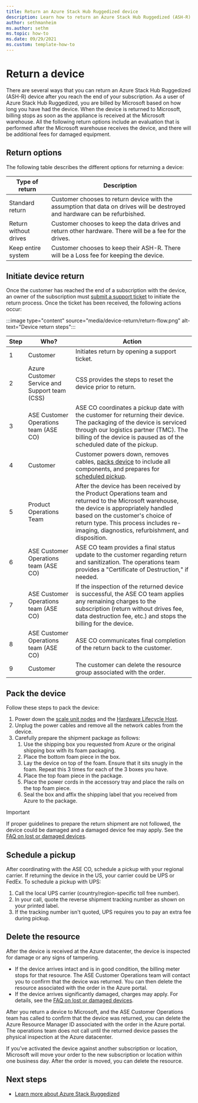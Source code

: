 ```yaml
---
title: Return an Azure Stack Hub Ruggedized device 
description: Learn how to return an Azure Stack Hub Ruggedized (ASH-R) device 
author: sethmanheim
ms.author: sethm
ms.topic: how-to 
ms.date: 09/29/2021
ms.custom: template-how-to
---
```



# Return a device

There are several ways that you can return an Azure Stack Hub Ruggedized (ASH-R) device after you reach the end of your subscription. As a user of Azure Stack Hub Ruggedized, you are billed by Microsoft based on how long you have had the device. When the device is returned to Microsoft, billing stops as soon as the appliance is received at the Microsoft warehouse. All the following return options include an evaluation that is performed after the Microsoft warehouse receives the device, and there will be additional fees for damaged equipment.

## Return options

The following table describes the different options for returning a device:

| Type of return            | Description                                                                                                                                                                      |
|---------------------------|----------------------------------------------------------------------------------------------------------------------------------------------------------------------------------|
| Standard return           | Customer chooses to return device with the assumption that data on drives will be destroyed and hardware can be refurbished.                                                         |
| Return without drives     | Customer chooses to keep the data drives and return other hardware. There will be a fee for the drives.                                                                          |
| Keep entire system          | Customer chooses to keep their ASH-R. There will be a Loss fee for keeping the device. |

## Initiate device return

Once the customer has reached the end of a subscription with the device, an owner of the subscription must [submit a support ticket](../operator/azure-stack-help-and-support-overview.md?toc=%2Fazure-stack%2Fruggedized%2Ftoc.json&bc=%2Fazure-stack%2Fbreadcrumb%2Ftoc.json) to initiate the return process. Once the ticket has been received, the following actions occur:

:::image type="content" source="media/device-return/return-flow.png" alt-text="Device return steps":::

| Step  | Who?                                             | Action                                                                                                                                                                                                                                                                    |
|---------|--------------------------------------------------|---------------------------------------------------------------------------------------------------------------------------------------------------------------------------------------------------------------------------------------------------------------------------|
| 1       | Customer                                         | Initiates return by opening a support ticket.                                                                                                                                                                                                                             |
| 2       | Azure Customer Service and Support team (CSS)    | CSS provides the steps to reset the device prior to return.                                                                                                                                                                                                               |
| 3       | ASE Customer Operations team (ASE CO)            | ASE CO coordinates a pickup date with the customer for returning their device. The packaging of the device is serviced through our logistics partner (TMC). The billing of the device is paused as of the scheduled date of the pickup.                     |
| 4       | Customer                                         | Customer powers down, removes cables, [packs device](#pack-the-device) to include all components, and prepares for [scheduled pickup](#schedule-a-pickup).                                                                                                                                                         |
| 5       | Product Operations Team                          | After the device has been received by the Product Operations team and returned to the Microsoft warehouse, the device is appropriately handled based on the customer's choice of return type. This process includes re-imaging, diagnostics, refurbishment, and disposition.               |
| 6       | ASE Customer Operations team (ASE CO)            | ASE CO team provides a final status update to the customer regarding return and sanitization. The operations team provides a "Certificate of Destruction," if needed.     |
| 7       | ASE Customer Operations team (ASE CO)            | If the inspection of the returned device is successful, the ASE CO team applies any remaining charges to the subscription (return without drives fee, data destruction fee, etc.) and stops the billing for the device.                             |
| 8       | ASE Customer Operations team (ASE CO)            | ASE CO communicates final completion of the return back to the customer.                                                                                                                                                                                                   |
| 9       | Customer                                         | The customer can delete the resource group associated with the order.                                                                                                                                                                                       |

## Pack the device

Follow these steps to pack the device:

1. Power down the [scale unit nodes](customer-replaceable-unit/power-off-scu.md) and the [Hardware Lifecycle Host](customer-replaceable-unit/power-off-hlh.md).
1. Unplug the power cables and remove all the network cables from the device.
1. Carefully prepare the shipment package as follows:
   1. Use the shipping box you requested from Azure or the original shipping box with its foam packaging.
   1. Place the bottom foam piece in the box.
   1. Lay the device on top of the foam. Ensure that it sits snugly in the foam. Repeat this 3 times for each of the 3 boxes you have.
   1. Place the top foam piece in the package.
   1. Place the power cords in the accessory tray and place the rails on the top foam piece.
   1. Seal the box and affix the shipping label that you received from Azure to the package.

> [!IMPORTANT]
> If proper guidelines to prepare the return shipment are not followed, the device could be damaged and a damaged device fee may apply. See the [FAQ on lost or damaged devices](https://azure.microsoft.com/pricing/details/azure-stack/edge/).

## Schedule a pickup

After coordinating with the ASE CO, schedule a pickup with your regional carrier. If returning the device in the US, your carrier could be UPS or FedEx. To schedule a pickup with UPS:

1. Call the local UPS carrier (country/region-specific toll free number).
1. In your call, quote the reverse shipment tracking number as shown on your printed label.
1. If the tracking number isn't quoted, UPS requires you to pay an extra fee during pickup.

## Delete the resource

After the device is received at the Azure datacenter, the device is inspected for damage or any signs of tampering.

- If the device arrives intact and is in good condition, the billing meter stops for that resource. The ASE Customer Operations team will contact you to confirm that the device was returned. You can then delete the resource associated with the order in the Azure portal.
- If the device arrives significantly damaged, charges may apply. For details, see the [FAQ on lost or damaged devices](https://azure.microsoft.com/pricing/details/azure-stack/edge/).

After you return a device to Microsoft, and the ASE Customer Operations team has called to confirm that the device was returned, you can delete the Azure Resource Manager ID associated with the order in the Azure portal. The operations team does not call until the returned device passes the physical inspection at the Azure datacenter.

If you've activated the device against another subscription or location, Microsoft will move your order to the new subscription or location within one business day. After the order is moved, you can delete the resource.

## Next steps

- [Learn more about Azure Stack Ruggedized](ruggedized-overview.md)
